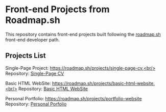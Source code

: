 # Front-end Projects from Roadmap.sh

This repository contains front-end projects built following the [roadmap.sh](https://roadmap.sh/) front-end developer path.

## Projects List
Single-Page Project: https://roadmap.sh/projects/single-page-cv,<br/> Repository: [Single-Page CV](https://github.com/herwingx-dev/roadmapsh/blob/main/single-page-cv/index.html)


Basic HTML WebSite: https://roadmap.sh/projects/basic-html-website,<br/> Repository: [Basic HTML WebSite](https://github.com/herwingx-dev/roadmapsh/blob/main/basic-html-website/index.html)

Personal Portfolio: https://roadmap.sh/projects/portfolio-website<br/> Repository: [Personal Porfolio](https://github.com/herwingx-dev/roadmapsh/blob/main/personal-portfolio/index.html)